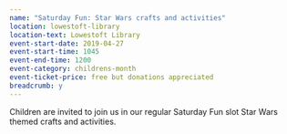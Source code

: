 ```yaml
---
name: "Saturday Fun: Star Wars crafts and activities"
location: lowestoft-library
location-text: Lowestoft Library
event-start-date: 2019-04-27
event-start-time: 1045
event-end-time: 1200
event-category: childrens-month
event-ticket-price: free but donations appreciated
breadcrumb: y
---
```


Children are invited to join us in our regular Saturday Fun slot Star Wars themed crafts and activities.
